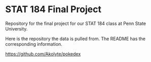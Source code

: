 # STAT 184 Final Project
 Repository for the final project for our STAT 184 class at Penn State University.

Here is the repository the data is pulled from. The README has the corresponding information. 

https://github.com/Akolyte/pokedex
